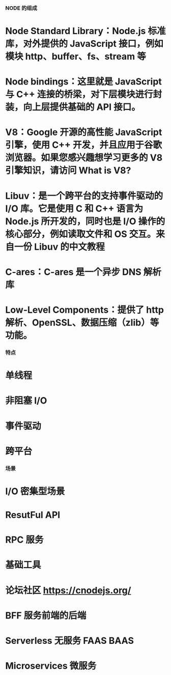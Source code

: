 ### NODE 的组成

# Node Standard Library：Node.js 标准库，对外提供的 JavaScript 接口，例如模块 http、buffer、fs、stream 等

# Node bindings：这里就是 JavaScript 与 C++ 连接的桥梁，对下层模块进行封装，向上层提供基础的 API 接口。

# V8：Google 开源的高性能 JavaScript 引擎，使用 C++ 开发，并且应用于谷歌浏览器。如果您感兴趣想学习更多的 V8 引擎知识，请访问 What is V8?

# Libuv：是一个跨平台的支持事件驱动的 I/O 库。它是使用 C 和 C++ 语言为 Node.js 所开发的，同时也是 I/O 操作的核心部分，例如读取文件和 OS 交互。来自一份 Libuv 的中文教程

# C-ares：C-ares 是一个异步 DNS 解析库

# Low-Level Components：提供了 http 解析、OpenSSL、数据压缩（zlib）等功能。

### 特点

# 单线程

# 非阻塞 I/O

# 事件驱动

# 跨平台

### 场景

# I/O 密集型场景

# ResutFul API

# RPC 服务

# 基础工具

# 论坛社区 https://cnodejs.org/

# BFF 服务前端的后端

# Serverless 无服务 FAAS BAAS

# Microservices 微服务
